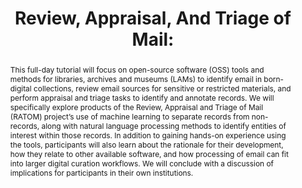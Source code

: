 ---
abstract: This full-day tutorial will focus on open-source software (OSS) tools and
  methods for libraries, archives and museums (LAMs) to identify email in born-digital
  collections, review email sources for sensitive or restricted materials, and perform
  appraisal and triage tasks to identify and annotate records. We will specifically
  explore products of the Review, Appraisal and Triage of Mail (RATOM) project’s use
  of machine learning to separate records from non-records, along with natural language
  processing methods to identify entities of interest within those records. In addition
  to gaining hands-on experience using the tools, participants will also learn about
  the rationale for their development, how they relate to other available software,
  and how processing of email can fit into larger digital curation workflows. We will
  conclude with a discussion of implications for participants in their own institutions.
creators:
- Lee, Christopher A.
- Woods, Kam
date: null
document_url: https://services.phaidra.univie.ac.at/api/object/o:1080466/download
grand_parent: iPRES
institutions: []
keywords: []
landing_page_url: https://phaidra.univie.ac.at/o:1080466
language: eng
layout: publication
license: CC BY 4.0 International
notes_url: null
parent: iPRES 2019
presentation_url: null
publication_type: paper
size: 110290
source_name: iPRES
title: 'Review, Appraisal, And Triage of Mail: '
year: 2019
---